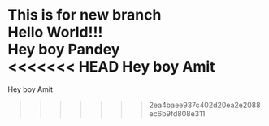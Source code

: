 This is for new branch <br/>
Hello World!!! <br/>
Hey boy Pandey <br/>
<<<<<<< HEAD
Hey boy Amit <br/>
=======
Hey boy Amit
>>>>>>> 2ea4baee937c402d20ea2e2088ec6b9fd808e311

